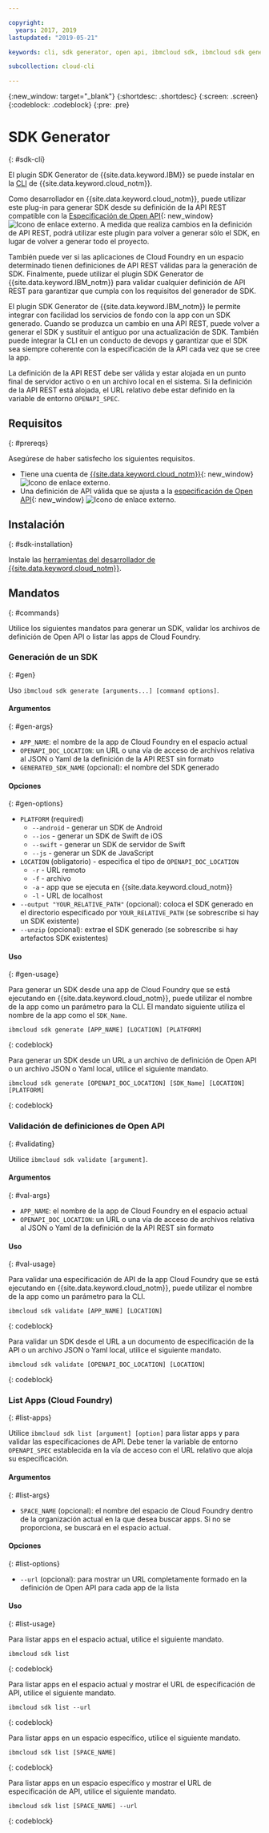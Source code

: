 ```yaml
---

copyright:
  years: 2017, 2019
lastupdated: "2019-05-21"

keywords: cli, sdk generator, open api, ibmcloud sdk, ibmcloud sdk generate, generate, sdk validate, sdk list, cloud foundry, rest api 

subcollection: cloud-cli

---
```


{:new_window: target="_blank"}
{:shortdesc: .shortdesc}
{:screen: .screen}
{:codeblock: .codeblock}
{:pre: .pre}

# SDK Generator
{: #sdk-cli}

El plugin SDK Generator de {{site.data.keyword.IBM}} se puede instalar en la [CLI](/docs/cli?topic=cloud-cli-ibmcloud-cli#ibmcloud-cli) de {{site.data.keyword.cloud_notm}}.

Como desarrollador en {{site.data.keyword.cloud_notm}}, puede utilizar este plug-in para generar SDK desde su definición de la API REST compatible con la [Especificación de Open API](https://www.openapis.org/){: new_window} ![Icono de enlace externo](../../icons/launch-glyph.svg "Icono de enlace externo"). A medida que realiza cambios en la definición de API REST, podrá utilizar este plugin para volver a generar sólo el SDK, en lugar de volver a generar todo el proyecto.

También puede ver si las aplicaciones de Cloud Foundry en un espacio determinado tienen definiciones de API REST válidas para la generación de SDK. Finalmente, puede utilizar el plugin SDK Generator de {{site.data.keyword.IBM_notm}} para validar cualquier definición de API REST para garantizar que cumpla con los requisitos del generador de SDK.

El plugin SDK Generator de {{site.data.keyword.IBM_notm}} le permite integrar con facilidad los servicios de fondo con la app con un SDK generado. Cuando se produzca un cambio en una API REST, puede volver a generar el SDK y sustituir el antiguo por una actualización de SDK. También puede integrar la CLI en un conducto de devops y garantizar que el SDK sea siempre coherente con la especificación de la API cada vez que se cree la app.

La definición de la API REST debe ser válida y estar alojada en un punto final de servidor activo o en un archivo local en el sistema. Si la definición de la API REST está alojada, el URL relativo debe estar definido en la variable de entorno `OPENAPI_SPEC`.

## Requisitos
{: #prereqs}

Asegúrese de haber satisfecho los siguientes requisitos.

* Tiene una cuenta de [{{site.data.keyword.cloud_notm}}](https://{DomainName}/login){: new_window} ![Icono de enlace externo](../../icons/launch-glyph.svg "Icono de enlace externo").
* Una definición de API válida que se ajusta a la [especificación de Open API](https://www.openapis.org/){: new_window} ![Icono de enlace externo](../../icons/launch-glyph.svg "Icono de enlace externo").

## Instalación
{: #sdk-installation}

Instale las [herramientas del desarrollador de {{site.data.keyword.cloud_notm}}](/docs/cli?topic=cloud-cli-ibmcloud-cli#ibmcloud-cli).

## Mandatos
{: #commands}

Utilice los siguientes mandatos para generar un SDK, validar los archivos de definición de Open API o listar las apps de Cloud Foundry.

### Generación de un SDK
{: #gen}

Uso `ibmcloud sdk generate [arguments...] [command options]`.

#### Argumentos
{: #gen-args}

* `APP_NAME`: el nombre de la app de Cloud Foundry en el espacio actual
* `OPENAPI_DOC_LOCATION`: un URL o una vía de acceso de archivos relativa al JSON o Yaml de la definición de la API REST sin formato
* `GENERATED_SDK_NAME` (opcional): el nombre del SDK generado


#### Opciones
{: #gen-options}

* `PLATFORM` (required)
   * `--android` - generar un SDK de Android
   * `--ios` - generar un SDK de Swift de iOS
   * `--swift` - generar un SDK de servidor de Swift
   * `--js` - generar un SDK de JavaScript
* `LOCATION` (obligatorio) - especifica el tipo de `OPENAPI_DOC_LOCATION`
   * `-r` - URL remoto
   * `-f` - archivo
   * `-a` - app que se ejecuta en {{site.data.keyword.cloud_notm}}
   * `-l` - URL de localhost
* `--output "YOUR_RELATIVE_PATH"` (opcional): coloca el SDK generado en el directorio especificado por `YOUR_RELATIVE_PATH` (se sobrescribe si hay un SDK existente)
* `--unzip` (opcional): extrae el SDK generado (se sobrescribe si hay artefactos SDK existentes)


#### Uso
{: #gen-usage}

Para generar un SDK desde una app de Cloud Foundry que se está ejecutando en {{site.data.keyword.cloud_notm}}, puede utilizar el nombre de la app como un parámetro para la CLI. El mandato siguiente utiliza el nombre de la app como el `SDK_Name`.

```
ibmcloud sdk generate [APP_NAME] [LOCATION] [PLATFORM]
```
{: codeblock}

Para generar un SDK desde un URL a un archivo de definición de Open API o un archivo JSON o Yaml local, utilice el siguiente mandato.

```
ibmcloud sdk generate [OPENAPI_DOC_LOCATION] [SDK_Name] [LOCATION] [PLATFORM]
```
{: codeblock}


### Validación de definiciones de Open API
{: #validating}

Utilice `ibmcloud sdk validate [argument]`.


#### Argumentos
{: #val-args}

* `APP_NAME`: el nombre de la app de Cloud Foundry en el espacio actual
* `OPENAPI_DOC_LOCATION`: un URL o una vía de acceso de archivos relativa al JSON o Yaml de la definición de la API REST sin formato


#### Uso
{: #val-usage}

Para validar una especificación de API de la app Cloud Foundry que se está ejecutando en {{site.data.keyword.cloud_notm}}, puede utilizar el nombre de la app como un parámetro para la CLI.

```
ibmcloud sdk validate [APP_NAME] [LOCATION]
```
{: codeblock}

Para validar un SDK desde el URL a un documento de especificación de la API o un archivo JSON o Yaml local, utilice el siguiente mandato.

```
ibmcloud sdk validate [OPENAPI_DOC_LOCATION] [LOCATION]
```
{: codeblock}



### List Apps (Cloud Foundry)
{: #list-apps}

Utilice `ibmcloud sdk list [argument] [option]` para listar apps y para validar las especificaciones de API. Debe tener la variable de entorno `OPENAPI_SPEC` establecida en la vía de acceso con el URL relativo que aloja su especificación.


#### Argumentos
{: #list-args}

* `SPACE_NAME` (opcional): el nombre del espacio de Cloud Foundry dentro de la organización actual en la que desea buscar apps. Si no se proporciona, se buscará en el espacio actual.


#### Opciones
{: #list-options}

* `--url` (opcional): para mostrar un URL completamente formado en la definición de Open API para cada app de la lista


#### Uso
{: #list-usage}

Para listar apps en el espacio actual, utilice el siguiente mandato.

```
ibmcloud sdk list
```
{: codeblock}

Para listar apps en el espacio actual y mostrar el URL de especificación de API, utilice el siguiente mandato.

```
ibmcloud sdk list --url
```
{: codeblock}

Para listar apps en un espacio específico, utilice el siguiente mandato.

```
ibmcloud sdk list [SPACE_NAME]
```
{: codeblock}

Para listar apps en un espacio específico y mostrar el URL de especificación de API, utilice el siguiente mandato.

```
ibmcloud sdk list [SPACE_NAME] --url
```
{: codeblock}
